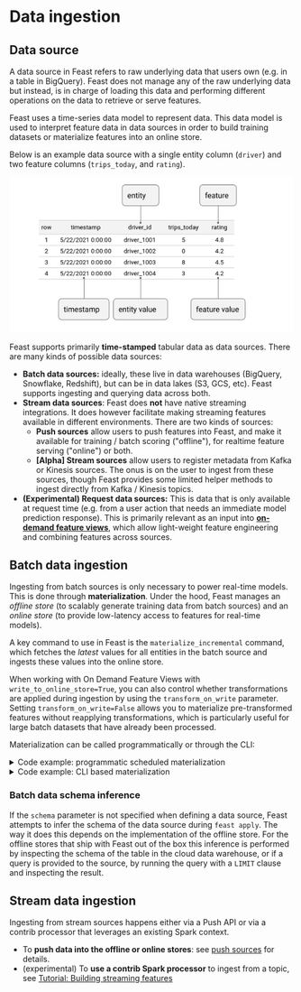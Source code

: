 # Data ingestion

## Data source

A data source in Feast refers to raw underlying data that users own (e.g. in a table in BigQuery). Feast does not manage any of the raw underlying data but instead, is in charge of loading this data and performing different operations on the data to retrieve or serve features.

Feast uses a time-series data model to represent data. This data model is used to interpret feature data in data sources in order to build training datasets or materialize features into an online store.

Below is an example data source with a single entity column (`driver`) and two feature columns (`trips_today`, and `rating`).

![Ride-hailing data source](<../../.gitbook/assets/image (16).png>)

Feast supports primarily **time-stamped** tabular data as data sources. There are many kinds of possible data sources:

* **Batch data sources:** ideally, these live in data warehouses (BigQuery, Snowflake, Redshift), but can be in data lakes (S3, GCS, etc). Feast supports ingesting and querying data across both.
* **Stream data sources**: Feast does **not** have native streaming integrations. It does however facilitate making streaming features available in different environments. There are two kinds of sources:
  * **Push sources** allow users to push features into Feast, and make it available for training / batch scoring ("offline"), for realtime feature serving ("online") or both.
  * **\[Alpha] Stream sources** allow users to register metadata from Kafka or Kinesis sources. The onus is on the user to ingest from these sources, though Feast provides some limited helper methods to ingest directly from Kafka / Kinesis topics.
* **(Experimental) Request data sources:** This is data that is only available at request time (e.g. from a user action that needs an immediate model prediction response). This is primarily relevant as an input into [**on-demand feature views**](../../../docs/reference/beta-on-demand-feature-view.md), which allow light-weight feature engineering and combining features across sources.

## Batch data ingestion

Ingesting from batch sources is only necessary to power real-time models. This is done through **materialization**. Under the hood, Feast manages an _offline store_ (to scalably generate training data from batch sources) and an _online store_ (to provide low-latency access to features for real-time models).

A key command to use in Feast is the `materialize_incremental` command, which fetches the _latest_ values for all entities in the batch source and ingests these values into the online store.

When working with On Demand Feature Views with `write_to_online_store=True`, you can also control whether transformations are applied during ingestion by using the `transform_on_write` parameter. Setting `transform_on_write=False` allows you to materialize pre-transformed features without reapplying transformations, which is particularly useful for large batch datasets that have already been processed.

Materialization can be called programmatically or through the CLI:

<details>

<summary>Code example: programmatic scheduled materialization</summary>

This snippet creates a feature store object which points to the registry (which knows of all defined features) and the online store (DynamoDB in this case), and

```python
# Define Python callable
def materialize():
  repo_config = RepoConfig(
    registry=RegistryConfig(path="s3://[YOUR BUCKET]/registry.pb"),
    project="feast_demo_aws",
    provider="aws",
    offline_store="file",
    online_store=DynamoDBOnlineStoreConfig(region="us-west-2")
  )
  store = FeatureStore(config=repo_config)
  store.materialize_incremental(datetime.datetime.now())

# (In production) Use Airflow PythonOperator
materialize_python = PythonOperator(
    task_id='materialize_python',
    python_callable=materialize,
)
```

</details>

<details>

<summary>Code example: CLI based materialization</summary>



#### How to run this in the CLI

```bash
CURRENT_TIME=$(date -u +"%Y-%m-%dT%H:%M:%S")
feast materialize-incremental $CURRENT_TIME
```

#### How to run this on Airflow

```python
# Use BashOperator
materialize_bash = BashOperator(
    task_id='materialize',
    bash_command=f'feast materialize-incremental {datetime.datetime.now().replace(microsecond=0).isoformat()}',
)
```

</details>

### Batch data schema inference

If the `schema` parameter is not specified when defining a data source, Feast attempts to infer the schema of the data source during `feast apply`.
The way it does this depends on the implementation of the offline store. For the offline stores that ship with Feast out of the box this inference is performed by inspecting the schema of the table in the cloud data warehouse,
or if a query is provided to the source, by running the query with a `LIMIT` clause and inspecting the result.


## Stream data ingestion

Ingesting from stream sources happens either via a Push API or via a contrib processor that leverages an existing Spark context.

* To **push data into the offline or online stores**: see [push sources](../../reference/data-sources/push.md) for details.
* (experimental) To **use a contrib Spark processor** to ingest from a topic, see [Tutorial: Building streaming features](../../tutorials/building-streaming-features.md)

